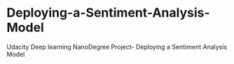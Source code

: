 # Deploying-a-Sentiment-Analysis-Model
Udacity Deep learning NanoDegree Project- Deploying a Sentiment Analysis Model
